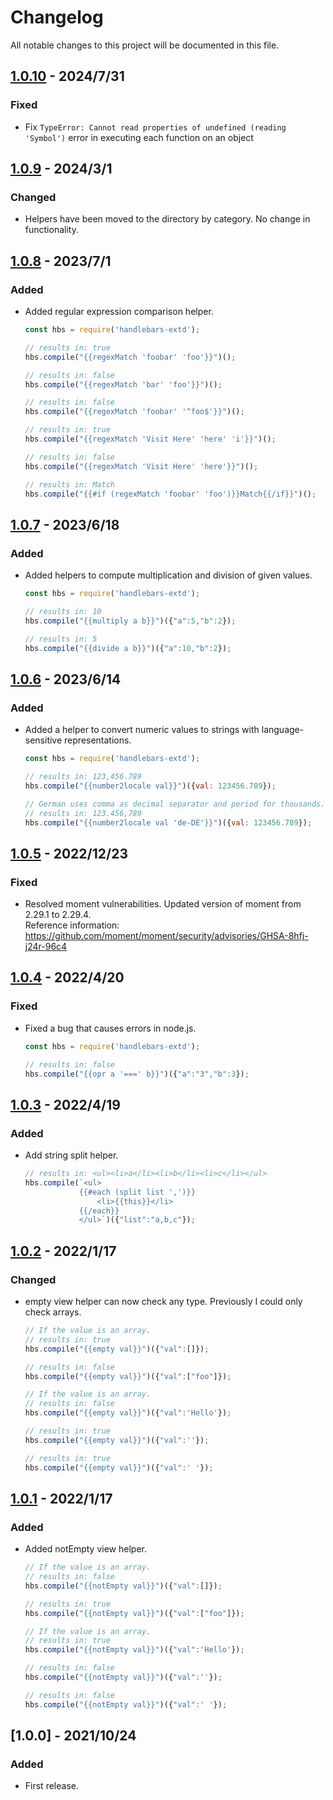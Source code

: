 # Changelog
All notable changes to this project will be documented in this file.

## [1.0.10] - 2024/7/31
### Fixed
- Fix `TypeError: Cannot read properties of undefined (reading 'Symbol')` error in executing each function on an object

## [1.0.9] - 2024/3/1
### Changed
- Helpers have been moved to the directory by category. No change in functionality.

## [1.0.8] - 2023/7/1
### Added
- Added regular expression comparison helper.
    ```js
    const hbs = require('handlebars-extd');

    // results in: true
    hbs.compile("{{regexMatch 'foobar' 'foo'}}")();
    
    // results in: false
    hbs.compile("{{regexMatch 'bar' 'foo'}}")();
    
    // results in: false
    hbs.compile("{{regexMatch 'foobar' '^foo$'}}")();

    // results in: true
    hbs.compile("{{regexMatch 'Visit Here' 'here' 'i'}}")();
    
    // results in: false
    hbs.compile("{{regexMatch 'Visit Here' 'here'}}")();

    // results in: Match
    hbs.compile("{{#if (regexMatch 'foobar' 'foo')}}Match{{/if}}")();
    ```

## [1.0.7] - 2023/6/18
### Added
- Added helpers to compute multiplication and division of given values.
    ```js
    const hbs = require('handlebars-extd');

    // results in: 10
    hbs.compile("{{multiply a b}}")({"a":5,"b":2});

    // results in: 5
    hbs.compile("{{divide a b}}")({"a":10,"b":2});
    ```

## [1.0.6] - 2023/6/14
### Added
- Added a helper to convert numeric values to strings with language-sensitive representations.
    ```js
    const hbs = require('handlebars-extd');

    // results in: 123,456.789
    hbs.compile("{{number2locale val}}")({val: 123456.789});

    // German uses comma as decimal separator and period for thousands.
    // results in: 123.456,789
    hbs.compile("{{number2locale val 'de-DE'}}")({val: 123456.789});
    ```

## [1.0.5] - 2022/12/23
### Fixed
- Resolved moment vulnerabilities. Updated version of moment from 2.29.1 to 2.29.4.  
    Reference information: https://github.com/moment/moment/security/advisories/GHSA-8hfj-j24r-96c4    

## [1.0.4] - 2022/4/20
### Fixed
- Fixed a bug that causes errors in node.js.
    ```js
    const hbs = require('handlebars-extd');

    // results in: false
    hbs.compile("{{opr a '===' b}}")({"a":"3","b":3});
    ```

## [1.0.3] - 2022/4/19
### Added
- Add string split helper.
    ```js
    // results in: <ul><li>a</li><li>b</li><li>c</li></ul>
    hbs.compile(`<ul>
                {{#each (split list ',')}}
                    <li>{{this}}</li>
                {{/each}}
                </ul>`)({"list":"a,b,c"});
    ```

## [1.0.2] - 2022/1/17
### Changed
- empty view helper can now check any type. Previously I could only check arrays.
    ```js
    // If the value is an array.
    // results in: true
    hbs.compile("{{empty val}}")({"val":[]});

    // results in: false
    hbs.compile("{{empty val}}")({"val":["foo"]});

    // If the value is an array.
    // results in: false
    hbs.compile("{{empty val}}")({"val":'Hello'});

    // results in: true
    hbs.compile("{{empty val}}")({"val":''});

    // results in: true
    hbs.compile("{{empty val}}")({"val":' '});
    ```

## [1.0.1] - 2022/1/17
### Added
- Added notEmpty view helper.
    ```js
    // If the value is an array.
    // results in: false
    hbs.compile("{{notEmpty val}}")({"val":[]});

    // results in: true
    hbs.compile("{{notEmpty val}}")({"val":["foo"]});

    // If the value is an array.
    // results in: true
    hbs.compile("{{notEmpty val}}")({"val":'Hello'});

    // results in: false
    hbs.compile("{{notEmpty val}}")({"val":''});

    // results in: false
    hbs.compile("{{notEmpty val}}")({"val":' '});
    ```

## [1.0.0] - 2021/10/24
### Added
- First release.

[1.0.1]: https://github.com/takuya-motoshima/handlebars-extd/compare/v1.0.0...v1.0.1
[1.0.2]: https://github.com/takuya-motoshima/handlebars-extd/compare/v1.0.1...v1.0.2
[1.0.3]: https://github.com/takuya-motoshima/handlebars-extd/compare/v1.0.2...v1.0.3
[1.0.4]: https://github.com/takuya-motoshima/handlebars-extd/compare/v1.0.3...v1.0.4
[1.0.5]: https://github.com/takuya-motoshima/handlebars-extd/compare/v1.0.4...v1.0.5
[1.0.6]: https://github.com/takuya-motoshima/handlebars-extd/compare/v1.0.5...v1.0.6
[1.0.7]: https://github.com/takuya-motoshima/handlebars-extd/compare/v1.0.6...v1.0.7
[1.0.8]: https://github.com/takuya-motoshima/handlebars-extd/compare/v1.0.7...v1.0.8
[1.0.9]: https://github.com/takuya-motoshima/handlebars-extd/compare/v1.0.8...v1.0.9
[1.0.10]: https://github.com/takuya-motoshima/handlebars-extd/compare/v1.0.9...v1.0.10